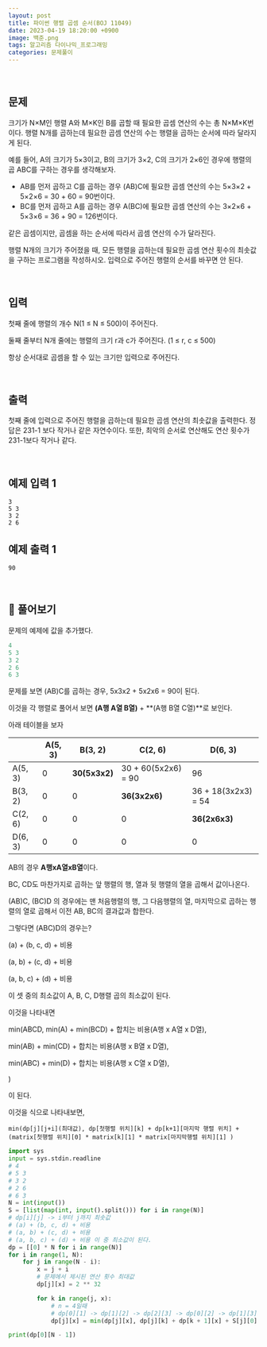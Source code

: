 ```yaml
---
layout: post
title: 파이썬 행렬 곱셈 순서(BOJ 11049)
date: 2023-04-19 18:20:00 +0900
image: 백준.png
tags: 알고리즘 다이나믹_프로그래밍
categories: 문제풀이
---
```


<br>

## 문제

크기가 N×M인 행렬 A와 M×K인 B를 곱할 때 필요한 곱셈 연산의 수는 총 N×M×K번이다. 행렬 N개를 곱하는데 필요한 곱셈 연산의 수는 행렬을 곱하는 순서에 따라 달라지게 된다.

예를 들어, A의 크기가 5×3이고, B의 크기가 3×2, C의 크기가 2×6인 경우에 행렬의 곱 ABC를 구하는 경우를 생각해보자.

- AB를 먼저 곱하고 C를 곱하는 경우 (AB)C에 필요한 곱셈 연산의 수는 5×3×2 + 5×2×6 = 30 + 60 = 90번이다.
- BC를 먼저 곱하고 A를 곱하는 경우 A(BC)에 필요한 곱셈 연산의 수는 3×2×6 + 5×3×6 = 36 + 90 = 126번이다.

같은 곱셈이지만, 곱셈을 하는 순서에 따라서 곱셈 연산의 수가 달라진다.

행렬 N개의 크기가 주어졌을 때, 모든 행렬을 곱하는데 필요한 곱셈 연산 횟수의 최솟값을 구하는 프로그램을 작성하시오. 입력으로 주어진 행렬의 순서를 바꾸면 안 된다.

<br>

## 입력

첫째 줄에 행렬의 개수 N(1 ≤ N ≤ 500)이 주어진다.

둘째 줄부터 N개 줄에는 행렬의 크기 r과 c가 주어진다. (1 ≤ r, c ≤ 500)

항상 순서대로 곱셈을 할 수 있는 크기만 입력으로 주어진다.

<br>

## 출력

첫째 줄에 입력으로 주어진 행렬을 곱하는데 필요한 곱셈 연산의 최솟값을 출력한다. 정답은 231-1 보다 작거나 같은 자연수이다. 또한, 최악의 순서로 연산해도 연산 횟수가 231-1보다 작거나 같다.

<br>

## 예제 입력 1 

```
3
5 3
3 2
2 6
```

## 예제 출력 1

```
90
```

<br>

## 📝 풀어보기

문제의 예제에 값을 추가했다.

``` python
4
5 3
3 2
2 6
6 3
```

문제를 보면 (AB)C를 곱하는 경우, 5x3x2 + 5x2x6 = 90이 된다.

이것을 각 행렬로 풀어서 보면 **(A행 A열 B열)** + **(A행 B열 C열)**로 보인다.

아래 테이블을 보자

|         | A(5, 3) | B(3, 2)       | C(2, 6)             | D(6, 3)             |
| ------- | ------- | ------------- | ------------------- | ------------------- |
| A(5, 3) | 0       | **30(5x3x2)** | 30 + 60(5x2x6) = 90 | 96                  |
| B(3, 2) | 0       | 0             | **36(3x2x6)**       | 36 + 18(3x2x3) = 54 |
| C(2, 6) | 0       | 0             | 0                   | **36(2x6x3)**       |
| D(6, 3) | 0       | 0             | 0                   | 0                   |

AB의 경우 **A행xA열xB열**이다.

BC, CD도 마찬가지로 곱하는 앞 행렬의 행, 열과 뒷 행렬의 열을 곱해서 값이나온다.

(AB)C, (BC)D 의 경우에는 맨 처음행렬의 행, 그 다음행렬의 열, 마지막으로 곱하는 행렬의 열로 곱해서 이전 AB, BC의 결과값과  합한다.

그렇다면 (ABC)D의 경우는?

(a) + (b, c, d) + 비용

(a, b) + (c, d) + 비용

(a, b, c) + (d) + 비용

이 셋 중의 최소값이 A, B, C, D행렬 곱의 최소값이 된다.

이것을 나타내면

min(ABCD, min(A) + min(BCD) + 합치는 비용(A행 x A열 x D열), 

min(AB) + min(CD) + 합치는 비용(A행 x B열 x D열),

min(ABC) + min(D) + 합치는 비용(A행 x C열 x D열),

)

이 된다.

이것을 식으로 나타내보면,

``` min(dp[j][j+i](최대값), dp[첫행렬 위치][k] + dp[k+1][마지막 행렬 위치] + (matrix[첫행렬 위치][0] * matrix[k][1] * matrix[마지막행렬 위치][1] ) ```

``` python
import sys
input = sys.stdin.readline
# 4
# 5 3
# 3 2
# 2 6
# 6 3
N = int(input())
S = [list(map(int, input().split())) for i in range(N)]
# dp[i][j] -> i부터 j까지 최솟값
# (a) + (b, c, d) + 비용
# (a, b) + (c, d) + 비용
# (a, b, c) + (d) + 비용 이 중 최소값이 된다.
dp = [[0] * N for i in range(N)]
for i in range(1, N):
    for j in range(N - i):
        x = j + i
        # 문제에서 제시된 연산 횟수 최대값
        dp[j][x] = 2 ** 32

        for k in range(j, x):
            # n = 4일때
            # dp[0][1] -> dp[1][2] -> dp[2][3] -> dp[0][2] -> dp[1][3] -> dp[0][3]
            dp[j][x] = min(dp[j][x], dp[j][k] + dp[k + 1][x] + S[j][0] * S[k][1] * S[x][1])

print(dp[0][N - 1])
```
